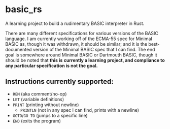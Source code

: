 # basic_rs
A learning project to build a rudimentary BASIC interpreter in Rust.

There are many different specifications for various versions of the BASIC language. I am currently
working off of the ECMA-55 spec for Minimal BASIC as, though it was withdrawn, it should be similar;
and it is the best-documented version of the Minimal BASIC spec that I can find. The end goal is
somewhere around Minimal BASIC or Dartmouth BASIC, though it should be noted that **this is**
**currently a learning project, and compliance to any particular specification is not the goal.**

## Instructions currently supported:
- `REM` (aka comment/no-op)
- `LET` (variable definitions)
- `PRINT` (printing without newline)
  - `PRINTLN` (not in any spec I can find, prints with a newline)
- `GOTO`/`GO TO` (jumps to a specific line)
- `END` (exits the program)

